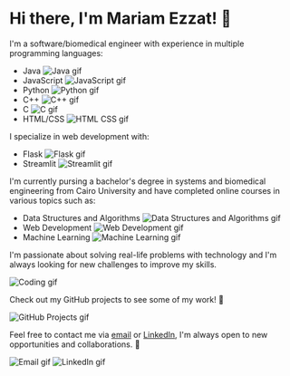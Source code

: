 # Hi there, I'm Mariam Ezzat! 👋

I'm a software/biomedical engineer with experience in multiple programming languages:

- Java ![Java gif](https://media.giphy.com/media/l41m2iZEWrcDZwWIw/giphy.gif)
- JavaScript ![JavaScript gif](https://media.giphy.com/media/ln7z2eWriiQAllfVcn/giphy.gif)
- Python ![Python gif](https://media.giphy.com/media/KAq5w47R9rmTuvWOWa/giphy.gif)
- C++ ![C++ gif](https://media.giphy.com/media/XAxylRMCdpbEWUAvr8/giphy.gif)
- C ![C gif](https://media.giphy.com/media/l2SqfOJzdGD2qlV7W/giphy.gif)
- HTML/CSS ![HTML CSS gif](https://media.giphy.com/media/XAxylRMCdpbEWUAvr8/giphy.gif)

I specialize in web development with:

- Flask ![Flask gif](https://media.giphy.com/media/3oriO0OEd9QIDdllqo/giphy.gif)
- Streamlit ![Streamlit gif](https://media.giphy.com/media/3ohs7X3N0oRZJgaTtK/giphy.gif)

I'm currently pursing a bachelor's degree in systems and biomedical engineering  from Cairo University and have completed online courses in various topics such as:

- Data Structures and Algorithms ![Data Structures and Algorithms gif](https://media.giphy.com/media/3ov9jM6UzJ9u5E9Hm8/giphy.gif)
- Web Development ![Web Development gif](https://media.giphy.com/media/3o7aD2R9u5mVdpaBhu/giphy.gif)
- Machine Learning ![Machine Learning gif](https://media.giphy.com/media/l0G17bNJrL3qTnTJC/giphy.gif)

I'm passionate about solving real-life problems with technology and I'm always looking for new challenges to improve my skills.

![Coding gif](https://media.giphy.com/media/13HgwGsXF0aiGY/giphy.gif)

Check out my GitHub projects to see some of my work! 👀

![GitHub Projects gif](https://media.giphy.com/media/3o7TKMt1VVNkHV2PaE/giphy.gif)

Feel free to contact me via [email](mariammohamedezzat2010@gmail.com) or [LinkedIn](https://www.linkedin.com/in/mariam-ezzat-a804b9215/), I'm always open to new opportunities and collaborations. 📧

![Email gif](https://media.giphy.com/media/l2JhQ2GitBk8jzhZS/giphy.gif) ![LinkedIn gif](https://media.giphy.com/media/2X9yI5oVf5qvG/giphy.gif)
